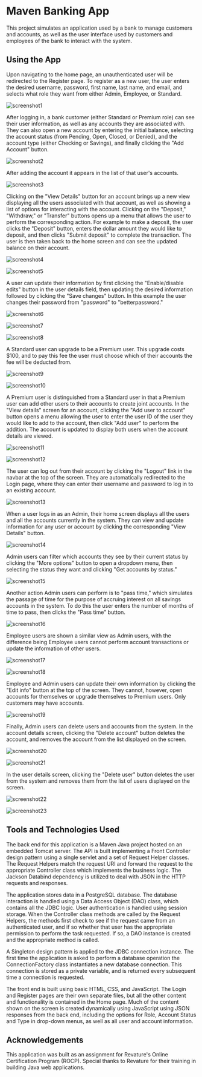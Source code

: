 # Maven Banking App



This project simulates an application used by a bank to manage customers and accounts, as well as the user interface used by customers and employees of the bank to interact with the system.

## Using the App

Upon navigating to the home page, an unauthenticated user will be redirected to the Register page.  To register as a new user, the user enters the desired username, password, first name, last name, and email, and selects what role they want from either Admin, Employee, or Standard.

![screenshot1](https://github.com/RyanEllingson/maven-banking-app/blob/master/src/main/resources/screenshots/screenshot1.JPG)

After logging in, a bank customer (either Standard or Premium role) can see their user information, as well as any accounts they are associated with.  They can also open a new account by entering the initial balance, selecting the account status (from Pending, Open, Closed, or Denied), and the account type (either Checking or Savings), and finally clicking the "Add Account" button.

![screenshot2](https://github.com/RyanEllingson/maven-banking-app/blob/master/src/main/resources/screenshots/screenshot2.JPG)

After adding the account it appears in the list of that user's accounts.

![screenshot3](https://github.com/RyanEllingson/maven-banking-app/blob/master/src/main/resources/screenshots/screenshot3.JPG)

Clicking on the "View Details" button for an account brings up a new view displaying all the users associated with that account, as well as showing a list of options for interacting with the account.  Clicking on the "Deposit," "Withdraw," or "Transfer" buttons opens up a menu that allows the user to perform the corresponding action.  For example to make a deposit, the user clicks the "Deposit" button, enters the dollar amount they would like to deposit, and then clicks "Submit deposit" to complete the transaction.  The user is then taken back to the home screen and can see the updated balance on their account.

![screenshot4](https://github.com/RyanEllingson/maven-banking-app/blob/master/src/main/resources/screenshots/screenshot4.JPG)

![screenshot5](https://github.com/RyanEllingson/maven-banking-app/blob/master/src/main/resources/screenshots/screenshot5.JPG)

A user can update their information by first clicking the "Enable/disable edits" button in the user details field, then updating the desired information followed by clicking the "Save changes" button.  In this example the user changes their password from "password" to "betterpassword."

![screenshot6](https://github.com/RyanEllingson/maven-banking-app/blob/master/src/main/resources/screenshots/screenshot6.JPG)

![screenshot7](https://github.com/RyanEllingson/maven-banking-app/blob/master/src/main/resources/screenshots/screenshot7.JPG)

![screenshot8](https://github.com/RyanEllingson/maven-banking-app/blob/master/src/main/resources/screenshots/screenshot8.JPG)

A Standard user can upgrade to be a Premium user.  This upgrade costs $100, and to pay this fee the user must choose which of their accounts the fee will be deducted from.

![screenshot9](https://github.com/RyanEllingson/maven-banking-app/blob/master/src/main/resources/screenshots/screenshot9.JPG)

![screenshot10](https://github.com/RyanEllingson/maven-banking-app/blob/master/src/main/resources/screenshots/screenshot10.JPG)

A Premium user is distinguished from a Standard user in that a Premium user can add other users to their accounts to create joint accounts.  In the "View details" screen for an account, clicking the "Add user to account" button opens a menu allowing the user to enter the user ID of the user they would like to add to the account, then click "Add user" to perform the addition.  The account is updated to display both users when the account details are viewed.

![screenshot11](https://github.com/RyanEllingson/maven-banking-app/blob/master/src/main/resources/screenshots/screenshot11.JPG)

![screenshot12](https://github.com/RyanEllingson/maven-banking-app/blob/master/src/main/resources/screenshots/screenshot12.JPG)

The user can log out from their account by clicking the "Logout" link in the navbar at the top of the screen.  They are automatically redirected to the Login page, where they can enter their username and password to log in to an existing account.

![screenshot13](https://github.com/RyanEllingson/maven-banking-app/blob/master/src/main/resources/screenshots/screenshot13.JPG)

When a user logs in as an Admin, their home screen displays all the users and all the accounts currently in the system.  They can view and update information for any user or account by clicking the corresponding "View Details" button.

![screenshot14](https://github.com/RyanEllingson/maven-banking-app/blob/master/src/main/resources/screenshots/screenshot14.JPG)

Admin users can filter which accounts they see by their current status by clicking the "More options" button to open a dropdown menu, then selecting the status they want and clicking "Get accounts by status."

![screenshot15](https://github.com/RyanEllingson/maven-banking-app/blob/master/src/main/resources/screenshots/screenshot15.JPG)

Another action Admin users can perform is to "pass time," which simulates the passage of time for the purpose of accruing interest on all savings accounts in the system.  To do this the user enters the number of months of time to pass, then clicks the "Pass time" button.

![screenshot16](https://github.com/RyanEllingson/maven-banking-app/blob/master/src/main/resources/screenshots/screenshot16.JPG)

Employee users are shown a similar view as Admin users, with the difference being Employee users cannot perform account transactions or update the information of other users.

![screenshot17](https://github.com/RyanEllingson/maven-banking-app/blob/master/src/main/resources/screenshots/screenshot17.JPG)

![screenshot18](https://github.com/RyanEllingson/maven-banking-app/blob/master/src/main/resources/screenshots/screenshot18.JPG)

Employee and Admin users can update their own information by clicking the "Edit info" button at the top of the screen.  They cannot, however, open accounts for themselves or upgrade themselves to Premium users.  Only customers may have accounts.

![screenshot19](https://github.com/RyanEllingson/maven-banking-app/blob/master/src/main/resources/screenshots/screenshot19.JPG)

Finally, Admin users can delete users and accounts from the system.  In the account details screen, clicking the "Delete account" button deletes the account, and removes the account from the list displayed on the screen.

![screenshot20](https://github.com/RyanEllingson/maven-banking-app/blob/master/src/main/resources/screenshots/screenshot20.JPG)

![screenshot21](https://github.com/RyanEllingson/maven-banking-app/blob/master/src/main/resources/screenshots/screenshot21.JPG)

In the user details screen, clicking the "Delete user" button deletes the user from the system and removes them from the list of users displayed on the screen.

![screenshot22](https://github.com/RyanEllingson/maven-banking-app/blob/master/src/main/resources/screenshots/screenshot22.JPG)

![screenshot23](https://github.com/RyanEllingson/maven-banking-app/blob/master/src/main/resources/screenshots/screenshot23.JPG)

## Tools and Technologies Used

The back end for this application is a Maven Java project hosted on an embedded Tomcat server.  The API is built implementing a Front Controller design pattern using a single servlet and a set of Request Helper classes.  The Request Helpers match the request URI and forward the request to the appropriate Controller class which implements the business logic.  The Jackson Databind dependency is utilized to deal with JSON in the HTTP requests and responses.

The application stores data in a PostgreSQL database.  The database interaction is handled using a Data Access Object (DAO) class, which contains all the JDBC logic.  User authentication is handled using session storage.  When the Controller class methods are called by the Request Helpers, the methods first check to see if the request came from an authenticated user, and if so whether that user has the appropriate permission to perform the task requested.  If so, a DAO instance is created and the appropriate method is called.

A Singleton design pattern is applied to the JDBC connection instance.  The first time the application is asked to perform a database operation the ConnectionFactory class instantiates a new database connection.  This connection is stored as a private variable, and is returned every subsequent time a connection is requested.

The front end is built using basic HTML, CSS, and JavaScript.  The Login and Register pages are their own separate files, but all the other content and functionality is contained in the Home page.   Much of the content shown on the screen is created dynamically using JavaScript using JSON responses from the back end, including the options for Role, Account Status and Type in drop-down menus, as well as all user and account information.

## Acknowledgements

This application was built as an assignment for Revature's Online Certification Program (ROCP).  Special thanks to Revature for their training in building Java web applications.
